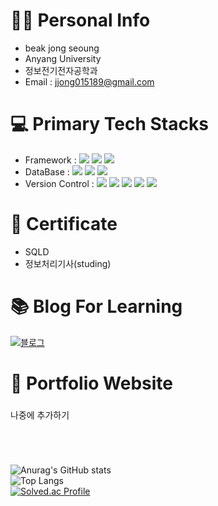 # 👨‍🎓 Personal Info
- beak jong seoung
- Anyang University 
- 정보전기전자공학과
- Email : jjong015189@gmail.com

# 💻 Primary Tech Stacks
- Framework : <!--파이썬 뱃지--> <img src="https://img.shields.io/badge/python-3776AB?style=flat-square&logo=python&logoColor=white"> <!--장고 뱃지--> <img src="https://img.shields.io/badge/Django-092E20?style=flat-square&logo=Django&logoColor=white"><!--스웨거 뱃지--> <img src="https://img.shields.io/badge/swagger-85EA2D?style=flat-square&logo=swagger&logoColor=black">
- DataBase : <!--Postgresql 뱃지--> <img src="https://img.shields.io/badge/postgresql-4169E1?style=flat-square&logo=postgresql&logoColor=black"> <!-- Mysql 뱃지--> <img src="https://img.shields.io/badge/mysql-4479A1?style=flat-square&logo=mysql&logoColor=white"> <!-- Sqlite 뱃지--> <img src="https://img.shields.io/badge/Sqlite-003B57?style=flat-square&logo=Sqlite&logoColor=white">
- Version Control : <!--깃허브 뱃지--> <img src="https://img.shields.io/badge/GitHub-181717?style=flat-square&logo=GitHub&logoColor=white"> <!--깃 뱃지--> <img src="https://img.shields.io/badge/Git-F05032?style=flat-square&logo=Git&logoColor=white"> <!--도커 뱃지--> <img src="https://img.shields.io/badge/docker-2496ED?style=flat-square&logo=docker&logoColor=white"><!--클라우드타입 뱃지--> <img src="https://img.shields.io/badge/cloudtype-041E42?style=flat-square&logo=cloudtype&logoColor=black"><!--postman 뱃지--> <img src="https://img.shields.io/badge/postman-FF6C37?style=flat-square&logo=postman&logoColor=white">

# 🎫 Certificate
- SQLD
- 정보처리기사(studing)


# 📚 Blog For Learning

[![블로그](https://user-images.githubusercontent.com/103155217/196610103-f6a0ce07-f0bc-49e8-927f-890360129170.png)](https://jongseoung.tistory.com)



# 📃 Portfolio Website
### 
나중에 추가하기



# 
<br>

![Anurag's GitHub stats](https://github-readme-stats.vercel.app/api?username=jong-seoung&show_icons=true&count_private=true&line_height=25&theme=cobalt&hide=stars) 
<br>
![Top Langs](https://github-readme-stats-sand-six-91.vercel.app/api/top-langs/?username=jong-seoung&layout=compact&theme=cobalt)
<br>
[![Solved.ac Profile](http://mazassumnida.wtf/api/v2/generate_badge?boj=jjong015189)](https://solved.ac/jjong015189/)


